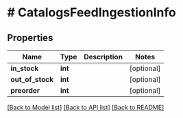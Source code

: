 # # CatalogsFeedIngestionInfo

## Properties

Name | Type | Description | Notes
------------ | ------------- | ------------- | -------------
**in_stock** | **int** |  | [optional]
**out_of_stock** | **int** |  | [optional]
**preorder** | **int** |  | [optional]

[[Back to Model list]](../../README.md#models) [[Back to API list]](../../README.md#endpoints) [[Back to README]](../../README.md)
